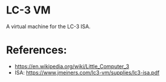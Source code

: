 # LC-3 VM
A virtual machine for the LC-3 ISA.

# References:
- https://en.wikipedia.org/wiki/Little_Computer_3
- ISA: https://www.jmeiners.com/lc3-vm/supplies/lc3-isa.pdf
